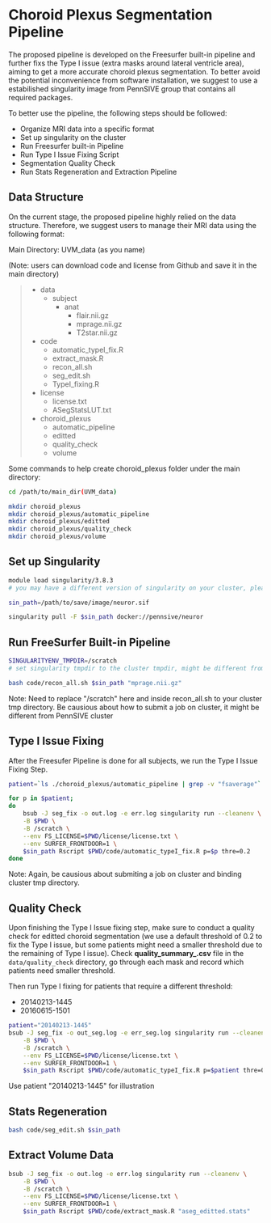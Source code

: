 # Choroid Plexus Segmentation Pipeline

The proposed pipeline is developed on the Freesurfer built-in pipeline and further fixs the Type I issue (extra masks around lateral ventricle area), aiming to get a more accurate choroid plexus segmentation. To better avoid the potential inconvenience from software installation, we suggest to use a estabilished singularity image from PennSIVE group that contains all required packages.

To better use the pipeline, the following steps should be followed:

*   Organize MRI data into a specific format
*   Set up singularity on the cluster
*   Run Freesurfer built-in Pipeline
*   Run Type I Issue Fixing Script
*   Segmentation Quality Check
*   Run Stats Regeneration and Extraction Pipeline

## Data Structure

On the current stage, the proposed pipeline highly relied on the data structure. Therefore, we suggest users to manage their MRI data using the following format:

Main Directory: UVM_data (as you name) 

(Note: users can download code and license from Github and save it in the main directory) 

>   * data
>        * subject
>            * anat
>                * flair.nii.gz
>                * mprage.nii.gz
>                * T2star.nii.gz
>   * code
>       * automatic_typeI_fix.R
>       * extract_mask.R
>       * recon_all.sh
>       * seg_edit.sh
>       * TypeI_fixing.R
>   * license
>       * license.txt
>       * ASegStatsLUT.txt
>   * choroid_plexus
>       * automatic_pipeline
>       * editted
>       * quality_check
>       * volume

Some commands to help create choroid_plexus folder under the main directory:

```bash
cd /path/to/main_dir(UVM_data)

mkdir choroid_plexus
mkdir choroid_plexus/automatic_pipeline
mkdir choroid_plexus/editted
mkdir choroid_plexus/quality_check
mkdir choroid_plexus/volume
```

## Set up Singularity 

```bash
module load singularity/3.8.3 
# you may have a different version of singularity on your cluster, please check for the right version.

sin_path=/path/to/save/image/neuror.sif

singularity pull -F $sin_path docker://pennsive/neuror
```

## Run FreeSurfer Built-in Pipeline

```bash
SINGULARITYENV_TMPDIR=/scratch
# set singularity tmpdir to the cluster tmpdir, might be different from cluster to cluster.

bash code/recon_all.sh $sin_path "mprage.nii.gz" 
```
Note: Need to replace "/scratch" here and inside recon_all.sh to your cluster tmp directory. Be causious about how to submit a job on cluster, it might be different from PennSIVE cluster

## Type I Issue Fixing 

After the Freesufer Pipeline is done for all subjects, we run the Type I Issue Fixing Step.

```bash
patient=`ls ./choroid_plexus/automatic_pipeline | grep -v "fsaverage"`

for p in $patient;
do
    bsub -J seg_fix -o out.log -e err.log singularity run --cleanenv \
    -B $PWD \
    -B /scratch \
    --env FS_LICENSE=$PWD/license/license.txt \
    --env SURFER_FRONTDOOR=1 \
    $sin_path Rscript $PWD/code/automatic_typeI_fix.R p=$p thre=0.2
done
```
Note: Again, be causious about submiting a job on cluster and binding cluster tmp directory.

## Quality Check

Upon finishing the Type I Issue fixing step, make sure to conduct a quality check for editted choroid segmentation (we use a default threshold of 0.2 to fix the Type I issue, but some patients might need a smaller threshold due to the remaining of Type I issue). Check **quality_summary_<patientID>.csv** file in the `data/quality_check` directory, go through each mask and record which patients need smaller threshold.

Then run Type I fixing for patients that require a different threshold:

* 20140213-1445
* 20160615-1501

```bash
patient="20140213-1445"
bsub -J seg_fix -o out_seg.log -e err_seg.log singularity run --cleanenv \
    -B $PWD \
    -B /scratch \
    --env FS_LICENSE=$PWD/license/license.txt \
    --env SURFER_FRONTDOOR=1 \
    $sin_path Rscript $PWD/code/automatic_typeI_fix.R p=$patient thre=0.1
```
Use patient "20140213-1445" for illustration

## Stats Regeneration

```bash
bash code/seg_edit.sh $sin_path
```


## Extract Volume Data

```bash
bsub -J seg_fix -o out.log -e err.log singularity run --cleanenv \
    -B $PWD \
    -B /scratch \
    --env FS_LICENSE=$PWD/license/license.txt \
    --env SURFER_FRONTDOOR=1 \
    $sin_path Rscript $PWD/code/extract_mask.R "aseg_editted.stats"
```
